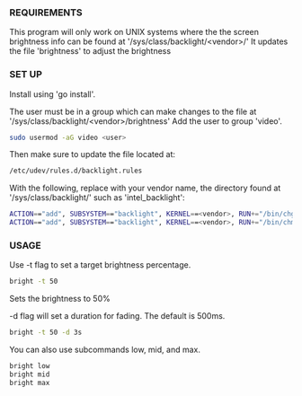 
### REQUIREMENTS
This program will only work on UNIX systems where the the screen brightness info can be found at '/sys/class/backlight/\<vendor\>/'
It updates the file 'brightness' to adjust the brightness

### SET UP
Install using 'go install'.

The user must be in a group which can make changes to the file at '/sys/class/backlight/\<vendor\>/brightness'
Add the user to group 'video'.
```bash
sudo usermod -aG video <user>
```
Then make sure to update the file located at:
```bash
/etc/udev/rules.d/backlight.rules
```
With the following, replace <vendor> with your vendor name, the directory found at '/sys/class/backlight/' such as 'intel_backlight':
```bash
ACTION=="add", SUBSYSTEM=="backlight", KERNEL==<vendor>, RUN+="/bin/chgrp video /sys/class/backlight/%k/brightness"
ACTION=="add", SUBSYSTEM=="backlight", KERNEL==<vendor>, RUN+="/bin/chmod g+w /sys/class/backlight/%k/brightness"
```

### USAGE
Use -t flag to set a target brightness percentage.
```bash
bright -t 50
```
Sets the brightness to 50%

-d flag will set a duration for fading. The default is 500ms.
```bash
bright -t 50 -d 3s
```

You can also use subcommands low, mid, and max.
```bash
bright low
bright mid
bright max
```
